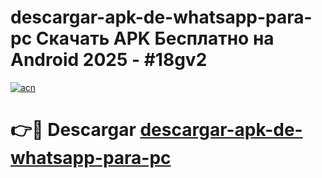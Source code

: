 # descargar-apk-de-whatsapp-para-pc Скачать APK Бесплатно на Android 2025 - #18gv2

[![acn](https://github.com/user-attachments/assets/0f9c940e-d8b0-45ae-aac7-cd30a18b3e1c)](https://apps.freeplayer.one?title=descargar-apk-de-whatsapp-para-pc&ref=9RF)

# 👉🔴 Descargar [descargar-apk-de-whatsapp-para-pc](https://apps.freeplayer.one?title=descargar-apk-de-whatsapp-para-pc&ref=9RF)